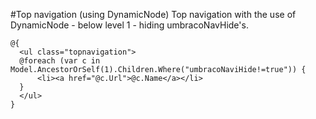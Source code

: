 #Top navigation (using DynamicNode)
Top navigation with the use of DynamicNode - below level 1 - hiding umbracoNavHide's.

    @{
      <ul class="topnavigation">
      @foreach (var c in Model.AncestorOrSelf(1).Children.Where("umbracoNaviHide!=true")) {
          <li><a href="@c.Url">@c.Name</a></li>
      }
      </ul>
    }
